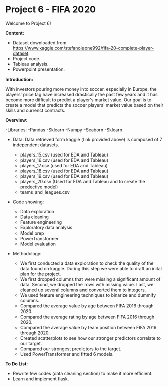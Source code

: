 # Project 6 - FIFA 2020

Welcome to Project 6! 

**Content:**

- Dataset downloaded from https://www.kaggle.com/stefanoleone992/fifa-20-complete-player-dataset.
- Project code.
- Tableau analysis.
- Powerpoint presentation.

**Introduction:**

With investors pouring more money into soccer, especially in Europe, the players' price tag have increased drastically the past few years and it has become more difficult to predict a player's market value. Our goal is to create a model that predicts the soccer players' market value based on their skills and currenct contracts. 

**Overview:**

-Libraries:
    -Pandas
    -Sklearn
    -Numpy
    -Seaborn
    -Sklearn
    
- Data: 
Data retrieved form kaggle (link provided above) is composed of 7 independent datasets. 
    - players_15.csv (used for EDA and Tableau)
    - players_16.csv (used for EDA and Tableau)
    - players_17.csv (used for EDA and Tableau)
    - players_18.csv (used for EDA and Tableau)
    - players_19.csv (used for EDA and Tableau)
    - players_20.csv (Used for EDA and Tableau and to create the predective model)
    - teams_and_leagues.csv
    
- Code showing:
    - Data exploration
    - Data cleaning
    - Feature engineering
    - Exploratory data analysis 
    - Model prep
    - PowerTransformer
    - Model evaluation


- Methodology:

    - We first conducted a data exploration to check the quality of the data found on kaggle. During this step we were able to draft an inital plan for the project.
    - We first dropped columns that were missing a significant amount of data. Second, we dropped the rows with missing value. Last, we cleaned up several columns and converted them to integers.
    - We used feature engineering techniques to binarize and dummify columns.
    - Compared the average value by age between FIFA 2016 through 2020.
    - Compared the average rating by age between FIFA 2016 through 2020.
    - Compared the average value by team position between FIFA 2016 through 2020.
    - Created scatterplots to see how our stronger predictors correlate to our target.
    - Compared our strongest predictors to the target.
    - Used PowerTransformer and fitted 6 models.
    
    

      
**To Do List:**
- Rewrite few codes (data cleaning section) to make it more efficient.
- Learn and implement flask.




